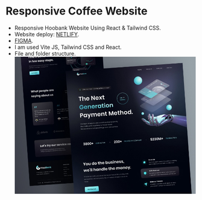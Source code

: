 # Responsive Coffee Website

- Responsive Hoobank Website Using React & Tailwind CSS.
- Website deploy: [NETLIFY](https://app.netlify.com/teams/trusovdfg23/sites).
- [FIGMA](https://www.figma.com/file/bUGIPys15E78w9bs1l4tgS/HooBank?node-id=310%3A485).
- I am used Vite JS, Tailwind CSS and React.
- File and folder structure.
  ![preview img](/preview.jpg)
